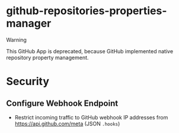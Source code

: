 # github-repositories-properties-manager

> [!WARNING]
> This GitHub App is deprecated, because GitHub implemented native repository property management.

# Security
## Configure Webhook Endpoint
- Restrict incoming traffic to GitHub webhook IP addresses from https://api.github.com/meta (JSON `.hooks`)

